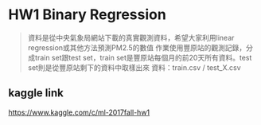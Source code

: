 # HW1 Binary Regression
> 資料是從中央氣象局網站下載的真實觀測資料，希望大家利用linear regression或其他方法預測PM2.5的數值
> 作業使用豐原站的觀測記錄，分成train set跟test set，train set是豐原站每個月的前20天所有資料。test set則是從豐原站剩下的資料中取樣出來
> 資料：train.csv / test_X.csv

## kaggle link
<https://www.kaggle.com/c/ml-2017fall-hw1>








